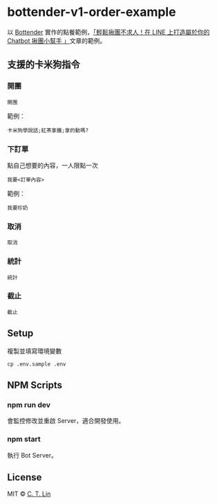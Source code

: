 # bottender-v1-order-example

以 [Bottender](https://github.com/Yoctol/bottender) 實作的點餐範例，[「輕鬆揪團不求人！在 LINE 上打造屬於你的 Chatbot 揪團小幫手
」](https://blog.yoctol.com/%E8%BC%95%E9%AC%86%E6%8F%AA%E5%9C%98%E4%B8%8D%E6%B1%82%E4%BA%BA-%E5%9C%A8-line-%E4%B8%8A%E6%89%93%E9%80%A0%E5%B1%AC%E6%96%BC%E4%BD%A0%E7%9A%84-chatbot-%E6%8F%AA%E5%9C%98%E5%B0%8F%E5%B9%AB%E6%89%8B-389641aced82)文章的範例。

## 支援的卡米狗指令

### 開團

```
開團
```

範例：

```
卡米狗學說話;紅茶拿鐵;拿的動嗎?
```

### 下訂單

點自己想要的內容，一人限點一次

```
我要<訂單內容>
```

範例：

```
我要珍奶
```

### 取消

```
取消
```

### 統計

```
統計
```

### 截止

```
截止
```

## Setup

複製並填寫環境變數

```
cp .env.sample .env
```

## NPM Scripts

### npm run dev

會監控修改並重啟 Server，適合開發使用。

### npm start

執行 Bot Server。

## License

MIT © [C. T. Lin](https://github.com/chentsulin/bottender-v1-order-example)
